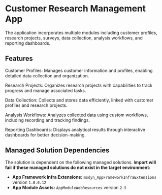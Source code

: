 # Customer Research Management App

The application incorporates multiple modules including customer profiles, research projects, surveys, data collection, analysis workflows, and reporting dashboards.

## Features

Customer Profiles: Manages customer information and profiles, enabling detailed data collection and organization.

Research Projects: Organizes research projects with capabilities to track progress and manage associated tasks.

Data Collection: Collects and stores data efficiently, linked with customer profiles and research projects.

Analysis Workflows: Analyzes collected data using custom workflows, including recording and tracking findings.

Reporting Dashboards: Displays analytical results through interactive dashboards for better decision-making.

## Managed Solution Dependencies

The solution is dependent on the following managed solutions. **Import will fail if these managed solutions do not exist in the target environment:**

- **App Framework Infra Extensions:** `msdyn_AppFrameworkInfraExtensions` version `1.0.0.12`
- **App Module Assets:** `AppModuleWebResources` version `2.5`
